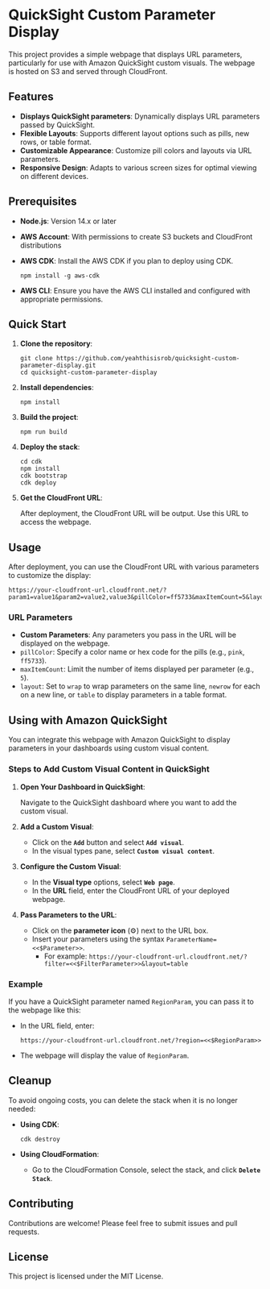 # QuickSight Custom Parameter Display

This project provides a simple webpage that displays URL parameters, particularly for use with Amazon QuickSight custom visuals. The webpage is hosted on S3 and served through CloudFront.

## Features

- **Displays QuickSight parameters**: Dynamically displays URL parameters passed by QuickSight.
- **Flexible Layouts**: Supports different layout options such as pills, new rows, or table format.
- **Customizable Appearance**: Customize pill colors and layouts via URL parameters.
- **Responsive Design**: Adapts to various screen sizes for optimal viewing on different devices.

## Prerequisites

- **Node.js**: Version 14.x or later
- **AWS Account**: With permissions to create S3 buckets and CloudFront distributions
- **AWS CDK**: Install the AWS CDK if you plan to deploy using CDK.

  ```shell
  npm install -g aws-cdk
  ```

- **AWS CLI**: Ensure you have the AWS CLI installed and configured with appropriate permissions.

## Quick Start

1. **Clone the repository**:

   ```shell
   git clone https://github.com/yeahthisisrob/quicksight-custom-parameter-display.git
   cd quicksight-custom-parameter-display
   ```

2. **Install dependencies**:

   ```shell
   npm install
   ```

3. **Build the project**:

   ```shell
   npm run build
   ```

4. **Deploy the stack**:

   ```shell
   cd cdk
   npm install
   cdk bootstrap
   cdk deploy
   ```

5. **Get the CloudFront URL**:

   After deployment, the CloudFront URL will be output. Use this URL to access the webpage.

## Usage

After deployment, you can use the CloudFront URL with various parameters to customize the display:

```
https://your-cloudfront-url.cloudfront.net/?param1=value1&param2=value2,value3&pillColor=ff5733&maxItemCount=5&layout=wrap
```

### URL Parameters

- **Custom Parameters**: Any parameters you pass in the URL will be displayed on the webpage.
- `pillColor`: Specify a color name or hex code for the pills (e.g., `pink`, `ff5733`).
- `maxItemCount`: Limit the number of items displayed per parameter (e.g., `5`).
- `layout`: Set to `wrap` to wrap parameters on the same line, `newrow` for each on a new line, or `table` to display parameters in a table format.

## Using with Amazon QuickSight

You can integrate this webpage with Amazon QuickSight to display parameters in your dashboards using custom visual content.

### Steps to Add Custom Visual Content in QuickSight

1. **Open Your Dashboard in QuickSight**:

   Navigate to the QuickSight dashboard where you want to add the custom visual.

2. **Add a Custom Visual**:

   - Click on the **`Add`** button and select **`Add visual`**.
   - In the visual types pane, select **`Custom visual content`**.

3. **Configure the Custom Visual**:

   - In the **Visual type** options, select **`Web page`**.
   - In the **URL** field, enter the CloudFront URL of your deployed webpage.

4. **Pass Parameters to the URL**:

   - Click on the **parameter icon** (⚙️) next to the URL box.
   - Insert your parameters using the syntax `ParameterName=<<$Parameter>>`.
     - For example: `https://your-cloudfront-url.cloudfront.net/?filter=<<$FilterParameter>>&layout=table`

### Example

If you have a QuickSight parameter named `RegionParam`, you can pass it to the webpage like this:

- In the URL field, enter:

  ```
  https://your-cloudfront-url.cloudfront.net/?region=<<$RegionParam>>
  ```

- The webpage will display the value of `RegionParam`.

## Cleanup

To avoid ongoing costs, you can delete the stack when it is no longer needed:

- **Using CDK**:

  ```shell
  cdk destroy
  ```

- **Using CloudFormation**:

  - Go to the CloudFormation Console, select the stack, and click **`Delete Stack`**.

## Contributing

Contributions are welcome! Please feel free to submit issues and pull requests.

## License

This project is licensed under the MIT License.